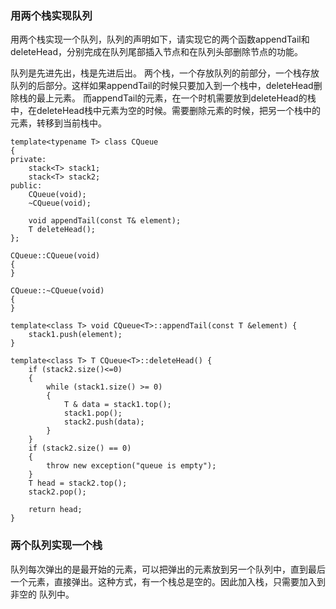 ### 用两个栈实现队列
用两个栈实现一个队列，队列的声明如下，请实现它的两个函数appendTail和deleteHead，分别完成在队列尾部插入节点和在队列头部删除节点的功能。

队列是先进先出，栈是先进后出。
两个栈，一个存放队列的前部分，一个栈存放队列的后部分。这样如果appendTail的时候只要加入到一个栈中，deleteHead删除栈的最上元素。
而appendTail的元素，在一个时机需要放到deleteHead的栈中，在deleteHead栈中元素为空的时候。需要删除元素的时候，把另一个栈中的元素，转移到当前栈中。

```
template<typename T> class CQueue
{
private:
    stack<T> stack1;
    stack<T> stack2;
public:
    CQueue(void);
    ~CQueue(void);

    void appendTail(const T& element);
    T deleteHead();
};

CQueue::CQueue(void)
{
}

CQueue::~CQueue(void)
{
}

template<class T> void CQueue<T>::appendTail(const T &element) {
    stack1.push(element);
}

template<class T> T CQueue<T>::deleteHead() {
    if (stack2.size()<=0)
    {
        while (stack1.size() >= 0)
        {
            T & data = stack1.top();
            stack1.pop();
            stack2.push(data);
        }
    }
    if (stack2.size() == 0)
    {
        throw new exception("queue is empty");
    }
    T head = stack2.top();
    stack2.pop();

    return head;
}
```

### 两个队列实现一个栈
队列每次弹出的是最开始的元素，可以把弹出的元素放到另一个队列中，直到最后一个元素，直接弹出。这种方式，有一个栈总是空的。因此加入栈，只需要加入到非空的
队列中。



